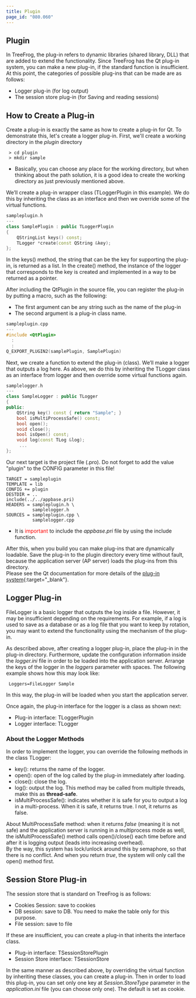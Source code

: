 ```yaml
---
title: Plugin
page_id: "080.060"
---
```


## Plugin

In TreeFrog, the plug-in refers to dynamic libraries (shared library, DLL) that are added to extend the functionality. Since TreeFrog has the Qt plug-in system, you can make a new plug-in, if the standard function is insufficient. At this point, the categories of possible plug-ins that can be made are as follows:

* Logger plug-in (for log output)
* The session store plug-in (for Saving and reading sessions)
 
## How to Create a Plug-in

Create a plug-in is exactly the same as how to create a plug-in for Qt. To demonstrate this, let's create a logger plug-in. First, we'll create a working directory in the *plugin* directory

```
 > cd plugin 
 > mkdir sample
```

- Basically, you can choose any place for the working directory, but when thinking about the path solution, it is a good idea to create the working directory as just previously mentioned above.

We’ll create a plug-in wrapper class (TLoggerPlugin in this example). We do this by inheriting the class as an interface and then we override some of the virtual functions.

```c++
sampleplugin.h
---
class SamplePlugin : public TLoggerPlugin
{
    QStringList keys() const;
    TLogger *create(const QString &key);
};
```
 
In the keys() method, the string that can be the key for supporting the plug-in, is returned as a list. In the create() method, the instance of the logger that corresponds to the key is created and implemented in a way to be returned as a pointer.

After including the QtPlugin in the source file, you can register the plug-in by putting a macro, such as the following: 

* The first argument can be any string such as the name of the plug-in
* The second argument is a plug-in class name.

```c++
sampleplugin.cpp
---
#include <QtPlugin>
  :
  :
Q_EXPORT_PLUGIN2(samplePlugin, SamplePlugin)
```

Next, we create a function to extend the plug-in (class). We’ll make a logger that outputs a log here. As above, we do this by inheriting the TLogger class as an interface from logger and then override some virtual functions again.

```c++
samplelogger.h
---
class SampleLogger : public TLogger
{
public:
    QString key() const { return "Sample"; }
    bool isMultiProcessSafe() const;
    bool open();
    void close();
    bool isOpen() const;
    void log(const TLog &log);
     ...
};
``` 
 
Our next target is the project file (.pro). Do not forget to add the value "plugin" to the CONFIG parameter in this file!

```
TARGET = sampleplugin
TEMPLATE = lib
CONFIG += plugin
DESTDIR = ..
include(../../appbase.pri)
HEADERS = sampleplugin.h \
          samplelogger.h
SOURCES = sampleplugin.cpp \
          samplelogger.cpp
```

- It is <span style="color: red">important</span> to include the *appbase.pri* file by using the include function.

After this, when you build you can make plug-ins that are dynamically loadable. Save the plug-in to the plugin directory every time without fault, because the application server (AP server) loads the plug-ins from this directory.<br>
Please see the Qt documentation for more details of the [plug-in system](http://doc.qt.io/qt-5/plugins-howto.html){:target="_blank"}.

## Logger Plug-in

FileLogger is a basic logger that outputs the log inside a file. However, it may be insufficient depending on the requirements. For example, if a log is used to save as a database or as a log file that you want to keep by rotation, you may want to extend the functionality using the mechanism of the plug-in.

As described above, after creating a logger plug-in, place the plug-in in the plug-in directory. Furthermore, update the configuration information inside the *logger.ini* file in order to be loaded into the application server. Arrange the keys of the logger in the *loggers* parameter with spaces. The following example shows how this may look like:

```
 Loggers=FileLogger Sample
```

In this way, the plug-in will be loaded when you start the application server.

Once again, the plug-in interface for the logger is a class as shown next:

* Plug-in interface: TLoggerPlugin
* Logger interface: TLogger

### About the Logger Methods

In order to implement the logger, you can override the following methods in the class TLogger:

* key(): returns the name of the logger.
* open(): open of the log called by the plug-in immediately after loading.
* close(): close the log.
* log(): output the log. This method may be called from multiple threads, make this as **thread-safe**.
* isMultiProcessSafe(): indicates whether it is safe for you to output a log in a multi-process. When it is safe, it returns true. I not, it returns as false.

About MultiProcessSafe method: when it returns *false* (meaning it is not safe) and the application server is running in a multiprocess mode as well, the isMultiProcessSafe() method calls open()/close() each time before and after it is logging output (leads into increasing overhead).<br> 
By the way, this system has lock/unlock around this by semaphore, so that there is no conflict. And when you return *true*, the system will only call the open() method first.

## Session Store Plug-in

The session store that is standard on TreeFrog is as follows:

* Cookies Session: save to cookies
* DB session: save to DB. You need to make the table only for this purpose.
* File session: save to file

If these are insufficient, you can create a plug-in that inherits the interface class.

* Plug-in interface: TSessionStorePlugin
* Session Store interface: TSessionStore

In the same manner as described above, by overriding the virtual function by inheriting these classes, you can create a plug-in. Then in order to load this plug-in, you can set only one key at *Session.StoreType* parameter in the *application.ini* file (you can choose only one). The default is set as cookie.